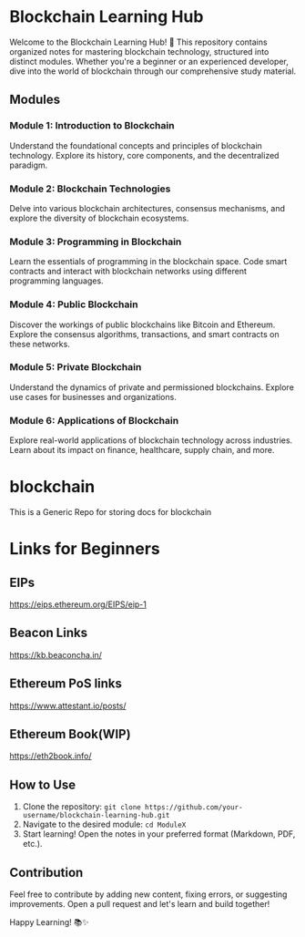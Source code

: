 # Blockchain Learning Hub

Welcome to the Blockchain Learning Hub! 🚀 This repository contains organized notes for mastering blockchain technology, structured into distinct modules. Whether you're a beginner or an experienced developer, dive into the world of blockchain through our comprehensive study material.

## Modules

### Module 1: Introduction to Blockchain
Understand the foundational concepts and principles of blockchain technology. Explore its history, core components, and the decentralized paradigm.

### Module 2: Blockchain Technologies
Delve into various blockchain architectures, consensus mechanisms, and explore the diversity of blockchain ecosystems.

### Module 3: Programming in Blockchain
Learn the essentials of programming in the blockchain space. Code smart contracts and interact with blockchain networks using different programming languages.

### Module 4: Public Blockchain
Discover the workings of public blockchains like Bitcoin and Ethereum. Explore the consensus algorithms, transactions, and smart contracts on these networks.

### Module 5: Private Blockchain
Understand the dynamics of private and permissioned blockchains. Explore use cases for businesses and organizations.

### Module 6: Applications of Blockchain
Explore real-world applications of blockchain technology across industries. Learn about its impact on finance, healthcare, supply chain, and more.

# blockchain
This is a Generic Repo for storing docs for blockchain

# Links for Beginners
## EIPs
https://eips.ethereum.org/EIPS/eip-1
## Beacon Links
https://kb.beaconcha.in/
## Ethereum PoS links
https://www.attestant.io/posts/
## Ethereum Book(WIP)
https://eth2book.info/


## How to Use

1. Clone the repository: `git clone https://github.com/your-username/blockchain-learning-hub.git`
2. Navigate to the desired module: `cd ModuleX`
3. Start learning! Open the notes in your preferred format (Markdown, PDF, etc.).

## Contribution

Feel free to contribute by adding new content, fixing errors, or suggesting improvements. Open a pull request and let's learn and build together!

Happy Learning! 📚✨

